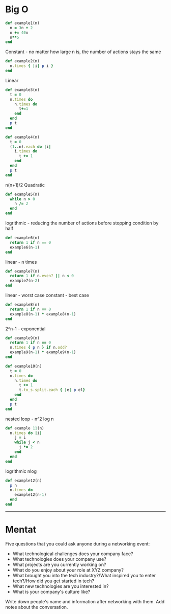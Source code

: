 # Big O
<!-- Phrasing! -->

```Ruby
def example1(n)
  n = 3n + 2
  n += 40n
  n**5
end
```
Constant - no matter how large n is, the number of actions stays the same


```Ruby
def example2(n)
  n.times { |i| p i }
end
```
Linear


```Ruby
def example3(n)
  t = 0
  n.times do
    n.times do
      t+=1
    end
  end
  p t
end
```


```Ruby
def example4(n)
  t = 0
  (1..n).each do |i|
    i.times do
      t += 1
    end
  end
  p t
end
```
n(n+1)/2
Quadratic

```Ruby
def example5(n)
  while n > 0
    n /= 2
  end
end
```
logrithmic - reducing the number of actions before stopping condition by half


```Ruby
def example6(n)
  return 1 if n == 0
  example6(n-1)
end
```
linear - n times

```Ruby
def example7(n)
  return 1 if n.even? || n < 0
  example7(n-2)
end
```
linear - worst case
constant - best case


```Ruby
def example8(n)
  return 1 if n == 0
  example8(n-1) * example8(n-1)
end
```
2^n-1 - exponential

```Ruby
def example9(n)
  return 1 if n == 0
  n.times { p n } if n.odd?
  example9(n-1) * example9(n-1)
end
```

```Ruby
def example10(n)
  t = 0
  n.times do
    n.times do
      t += 1
      t.to_s.split.each { |e| p el}
    end
  end
  p t
end
```
nested loop - n^2
log n

```Ruby
def example 11(n)
  n.times do |i|
    j = i
    while j < n
      j *= 2
    end
  end
end
```
logrithmic
nlog

```Ruby
def example12(n)
  p n
  n.times do
    example12(n-1)
  end
end
```

------------------------------------------------

# Mentat

Five questions that you could ask anyone during a networking event:
- What technological challenges does your company face?
- What technologies does your company use?
- What projects are you currently working on?
- What do you enjoy about your role at XYZ company?
- What brought you into the tech industry?/What inspired you to enter tech?/How did you get started in tech?
- What new technologies are you interested in?
- What is your company's culture like?

Write down people's name and information after networking with them. Add notes about the conversation.
